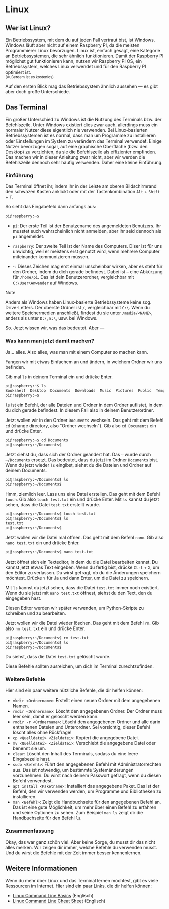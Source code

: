 # Linux

## Wer ist Linux?

Ein Betriebssystem, mit dem du auf jeden Fall vertraut bist, ist Windows. Windows läuft aber nicht auf einem Raspberry PI, da die meisten Programmierer Linux bevorzugen. Linux ist, einfach gesagt, eine Kategorie an Betriebssystemen, die sehr ähnlich funktionieren. Damit der Raspberry PI möglichst gut funktionieren kann, nutzen wir Raspberry PI OS, ein Betriebssystem, welches Linux verwendet und für den Raspberry PI optimiert ist.  
<sub>(Außerdem ist es kostenlos)</sub>  


Auf den ersten Blick mag das Betriebssystem ähnlich aussehen &mdash; es gibt aber doch große Unterschiede.

## Das Terminal

Ein großer Unterschied zu Windows ist die Nutzung des Terminals bzw. der Befehlszeile.
Unter Windows existiert dies zwar auch, allerdings muss ein normaler Nutzer diese eigentlich nie verwenden. Bei Linux-basierten Betriebssystemen ist es normal, dass man um Programme zu installieren oder Einstellungen im System zu verändern das Terminal verwendet. Einige Nutzer bevorzugen sogar, auf eine graphische Oberfläche (bzw. den Desktop) zu verzichten, da sie die Befehlszeile als effizienter empfinden. Das machen wir in dieser Anleitung zwar nicht, aber wir werden die Befehlszeile dennoch sehr häufig verwenden. Daher eine kleine Einführung.

### Einführung

Das Terminal öffnet ihr, indem ihr in der Leiste am oberen Bildschirmrand den schwazen Kasten anklickt oder mit der Tastenkombination `Alt` + `Shift` + `T`.

So sieht das Eingabefeld dann anfangs aus:

```bash
pi@raspberry:~$ 
```

* `pi`: Der erste Teil ist der Benutzename des angemeldeten Benutzers. Ihr musstet euch wahrscheinlich nicht anmelden, aber ihr seid dennoch als `pi` angemeldet.

* `raspberry`: Der zweite Teil ist der Name des Computers. Diser ist für uns unwichtig, weil er meistens erst genutzt wird, wenn mehrere Computer miteinander kommunizieren müssen.

* `~`: Dieses Zeichen mag erst einmal unscheinbar wirken, aber es steht für den Ordner, indem du dich gerade befindest. Dabei ist `~` eine Abkürzung für `/home/pi`. Das ist dein Benutzerordner, vergleichbar mit `C:\User\Anwender` auf Windows.

> [!NOTE]
> Anders als Windows haben Linux-basierte Betriebssysteme keine sog. Drive-Letters. Der oberste Ordner ist `/`, vergleichbar mit `C:\`. Wenn du weitere Speichermedien anschließt, findest du sie unter `/media/<NAME>`, anders als unter `D:\`, `E:\`, usw. bei Windows.

So. Jetzt wissen wir, was das bedeutet. Aber &mdash;

### Was kann man jetzt damit machen?

Ja... alles. Also alles, was man mit einem Computer so machen kann.

Fangen wir mit etwas Einfachem an und ändern, in welchem Ordner wir uns befinden.

Gib mal `ls` in deinem Terminal ein und drücke Enter.

```bash
pi@raspberry:~$ ls
Bookshelf  Desktop  Documents  Downloads  Music  Pictures  Public  Templates  Videos
pi@raspberry:~$
```

`ls` ist ein Befehl, der alle Dateien und Ordner in dem Ordner auflistet, in dem du dich gerade befindest. In diesem Fall also in deinem Benutzerordner.

Jetzt wollen wir in den Ordner `Documents` wechseln. Das geht mit dem Befehl `cd` (change directory, also "Ordner wechseln"). Gib also `cd Documents` ein und drücke Enter.

```bash
pi@raspberry:~$ cd Documents
pi@raspberry:~/Documents$ 
```

Jetzt siehst du, dass sich der Ordner geändert hat. Das `~` wurde durch `~/Documents` ersetzt. Das bedeutet, dass du jetzt im Ordner `Documents` bist. Wenn du jetzt wieder `ls` eingibst, siehst du die Dateien und Ordner auf deinem Documents.

```bash
pi@raspberry:~/Documents$ ls
pi@raspberry:~/Documents$ 
```

Hmm, ziemlich leer. Lass uns eine Datei erstellen. Das geht mit dem Befehl `touch`. Gib also `touch test.txt` ein und drücke Enter. Mit `ls` kannst du jetzt sehen, dass die Datei `test.txt` erstellt wurde.

```bash
pi@raspberry:~/Documents$ touch test.txt
pi@raspberry:~/Documents$ ls
test.txt
pi@raspberry:~/Documents$ 
```

Jetzt wollen wir die Datei mal öffnen. Das geht mit dem Befehl `nano`. Gib also `nano test.txt` ein und drücke Enter.

```bash
pi@raspberry:~/Documents$ nano test.txt
```

Jetzt öffnet sich ein Texteditor, in dem du die Datei bearbeiten kannst. Du kannst jetzt etwas Text eingeben. Wenn du fertig bist, drücke `Ctrl` + `X`, um den Editor zu verlassen. Du wirst gefragt, ob du die Änderungen speichern möchtest. Drücke `Y` für Ja und dann Enter, um die Datei zu speichern.

Mit `ls` kannst du jetzt sehen, dass die Datei `test.txt` immer noch existiert. Wenn du sie jetzt mit `nano test.txt` öffnest, siehst du den Text, den du eingegeben hast.

Diesen Editor werden wir später verwenden, um Python-Skripte zu schreiben und zu bearbeiten.

Jetzt wollen wir die Datei wieder löschen. Das geht mit dem Befehl `rm`. Gib also `rm test.txt` ein und drücke Enter.

```bash
pi@raspberry:~/Documents$ rm test.txt
pi@raspberry:~/Documents$ ls
pi@raspberry:~/Documents$ 
```

Du siehst, dass die Datei `test.txt` gelöscht wurde.

Diese Befehle sollten ausreichen, um dich im Terminal zurechtzufinden.

### Weitere Befehle

Hier sind ein paar weitere nützliche Befehle, die dir helfen können:

* `mkdir <Ordnername>`: Erstellt einen neuen Ordner mit dem angegebenen Namen.
* `rmdir <Ordnername>`: Löscht den angegebenen Ordner. Der Ordner muss leer sein, damit er gelöscht werden kann.
* `rmdir -r <Ordnername>`: Löscht den angegebenen Ordner und alle darin enthaltenen Dateien und Unterordner. Sei vorsichtig, dieser Befehl löscht alles ohne Rückfrage!
* `cp <Quelldatei> <Zieldatei>`: Kopiert die angegebene Datei.
* `mv <Quelldatei> <Zieldatei>`: Verschiebt die angegebene Datei oder benennt sie um.
* `clear`: Löscht den Inhalt des Terminals, sodass du eine leere Eingabezeile hast.
* `sudo <Befehl>`: Führt den angegebenen Befehl mit Administratorrechten aus. Das ist notwendig, um bestimmte Systemänderungen vorzunehmen. Du wirst nach deinem Passwort gefragt, wenn du diesen Befehl verwendest.
* `apt install <Paketname>`: Installiert das angegebene Paket. Das ist der Befehl, den wir verwenden werden, um Programme und Bibliotheken zu installieren.
* `man <Befehl>`: Zeigt die Handbuchseite für den angegebenen Befehl an. Das ist eine gute Möglichkeit, um mehr über einen Befehl zu erfahren und
seine Optionen zu sehen. Zum Beispiel `man ls` zeigt dir die Handbuchseite für den Befehl `ls`.

### Zusammenfassung

Okay, das war ganz schön viel. Aber keine Sorge, du musst dir das nicht alles merken. Wir zeigen dir immer, welche Befehle du verwenden musst. Und du wirst die Befehle mit der Zeit immer besser kennenlernen.

## Weitere Informationen

Wenn du mehr über Linux und das Terminal lernen möchtest, gibt es viele Ressourcen im Internet. Hier sind ein paar Links, die dir helfen können:

* [Linux Command Line Basics](https://ubuntu.com/tutorials/command-line-for-beginners#1-overview) (Englisch)
* [Linux Command Line Cheat Sheet](https://www.cheatography.com/davechild/cheat-sheets/linux-command-line/) (Englisch)
